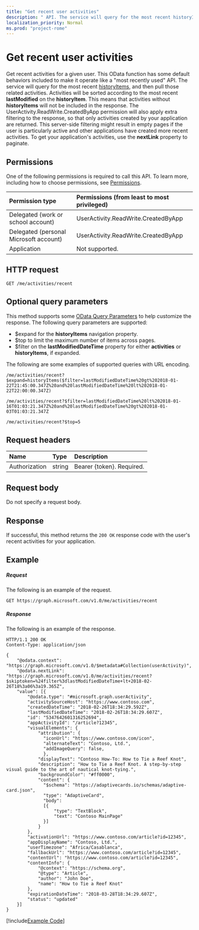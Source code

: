 ```yaml
---
title: "Get recent user activities"
description: " API. The service will query for the most recent historyItems, and then pull those related activities. Activities will be sorted according to the most recent **lastModified** on the **historyItem**. This means that activities without **historyItems** will not be included in the response. The UserActivity.ReadWrite.CreatedByApp permission will also apply extra filtering to the response, so that only activities created by your application are returned. This server-side filtering might result in empty pages if the user is particularly active and other applications have created more recent activities. To get your application's activities, use the **nextLink** property to paginate."
localization_priority: Normal
ms.prod: "project-rome"
---
```


# Get recent user activities

Get recent activities for a given user. This OData function has some default behaviors included to make it operate like a "most recently used" API. The service will query for the most recent [historyItems](../resources/projectrome-historyitem.md), and then pull those related activities. Activities will be sorted according to the most recent **lastModified** on the **historyItem**. This means that activities without **historyItems** will not be included in the response. The UserActivity.ReadWrite.CreatedByApp permission will also apply extra filtering to the response, so that only activities created by your application are returned. This server-side filtering might result in empty pages if the user is particularly active and other applications have created more recent activities. To get your application's activities, use the **nextLink** property to paginate.

## Permissions

One of the following permissions is required to call this API. To learn more, including how to choose permissions, see [Permissions](/graph/permissions-reference).

|Permission type      | Permissions (from least to most privileged)              |
|:--------------------|:---------------------------------------------------------|
|Delegated (work or school account) | UserActivity.ReadWrite.CreatedByApp    |
|Delegated (personal Microsoft account) | UserActivity.ReadWrite.CreatedByApp    |
|Application | Not supported. |

## HTTP request

<!-- { "blockType": "ignored" } -->

```http
GET /me/activities/recent
```

## Optional query parameters

This method supports some [OData Query Parameters](https://developer.microsoft.com/graph/docs/concepts/query_parameters) to help customize the response. The following query parameters are supported:

- $expand for the **historyItems** navigation property.
- $top to limit the maximum number of items across pages.
- $filter on the **lastModifiedDateTime** property for either **activities** or **historyItems**, if expanded.

The following are some examples of supported queries with URL encoding.

```
/me/activities/recent?$expand=historyItems($filter=lastModifiedDateTime%20gt%202018-01-22T21:45:00.347Z%20and%20lastModifiedDateTime%20lt%202018-01-22T22:00:00.347Z)

/me/activities/recent?$filter=lastModifiedDateTime%20lt%202018-01-16T01:03:21.347Z%20and%20lastModifiedDateTime%20gt%202018-01-03T01:03:21.347Z

/me/activities/recent?$top=5
```

## Request headers

|Name | Type | Description|
|:----|:-----|:-----------|
|Authorization | string | Bearer {token}. Required.|

## Request body

Do not specify a request body.

## Response

If successful, this method returns the `200 OK` response code with the user's recent activities for your application.

## Example

##### Request

The following is an example of the request.

<!-- {
  "blockType": "request",
  "name": "get_recent_activities"
}-->

```http
GET https://graph.microsoft.com/v1.0/me/activities/recent
```

##### Response

The following is an example of the response.

<!-- {
  "blockType": "response",
  "truncated": true,
  "@odata.type": "Collection(microsoft.graph.userActivity)"
} -->

```http
HTTP/1.1 200 OK
Content-Type: application/json

{
    "@odata.context": "https://graph.microsoft.com/v1.0/$metadata#Collection(userActivity)",
    "@odata.nextLink": "https://graph.microsoft.com/v1.0/me/activities/recent?$skiptoken=%24filter%3dlastModifiedDateTime+lt+2018-02-26T18%3a06%3a19.365Z",
    "value": [{
        "@odata.type": "#microsoft.graph.userActivity",
        "activitySourceHost": "https://www.contoso.com",
        "createdDateTime": "2018-02-26T18:34:29.592Z",
        "lastModifiedDateTime": "2018-02-26T18:34:29.607Z",
        "id": "5347642601316252694",
        "appActivityId": "/article?12345",
        "visualElements": {
            "attribution": {
              "iconUrl": "https://www.contoso.com/icon",
              "alternateText": "Contoso, Ltd.",
              "addImageQuery": false,
              },
            "displayText": "Contoso How-To: How to Tie a Reef Knot",
            "description": "How to Tie a Reef Knot. A step-by-step visual guide to the art of nautical knot-tying.",
            "backgroundColor": "#ff0000",
            "content": {
              "$schema": "https://adaptivecards.io/schemas/adaptive-card.json",
              "type": "AdaptiveCard",
              "body":
              [{
                  "type": "TextBlock",
                  "text": "Contoso MainPage"
              }]
            }
        },
        "activationUrl": "https://www.contoso.com/article?id=12345",
        "appDisplayName": "Contoso, Ltd.",
        "userTimezone": "Africa/Casablanca",
        "fallbackUrl": "https://www.contoso.com/article?id=12345",
        "contentUrl": "https://www.contoso.com/article?id=12345",
        "contentInfo": {
            "@context": "https://schema.org",
            "@type": "Article",
            "author": "John Doe",
            "name": "How to Tie a Reef Knot"
        },
        "expirationDateTime": "2018-03-28T18:34:29.607Z",
        "status": "updated"
    }]
}
```
[!include[Example Code]( ../includes/get_recent_activities-snippets.md)]

<!-- uuid: 8fcb5dbc-d5aa-4681-8e31-b001d5168d79
2017-06-07 14:57:30 UTC -->
<!-- {
  "type": "#page.annotation",
  "description": "Get recent activities",
  "keywords": "",
  "section": "documentation",
  "suppressions": [
    "Error: get_recent_activities/container/contentInfo:
      Property 'contentInfo' is of type Custom but has no custom members.",

    "Warning: get_recent_activities/container/visualElements/content/$schema:
      Undocumented property '$schema' [String] was not expected on resource microsoft.graph.Json.",

    "Warning: get_recent_activities/container/visualElements/content/body:
      Undocumented property 'body' [Collection(Object)] was not expected on resource microsoft.graph.Json.",

    "Warning: get_recent_activities/container/visualElements/content/type:
      Undocumented property 'type' [String] was not expected on resource microsoft.graph.Json."

  ],
  "tocPath": ""
}-->
